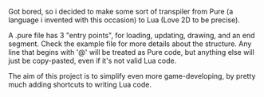 Got bored, so i decided to make some sort of transpiler from Pure (a language i invented with this occasion) to Lua (Love 2D to be precise).

A .pure file has 3 "entry points", for loading, updating, drawing, and an end segment. Check the example file for more details about the structure.
Any line that begins with '@' will be treated as Pure code, but anything else will just be copy-pasted, even if it's not valid Lua code.

The aim of this project is to simplify even more game-developing, by pretty much adding shortcuts to writing Lua code.
